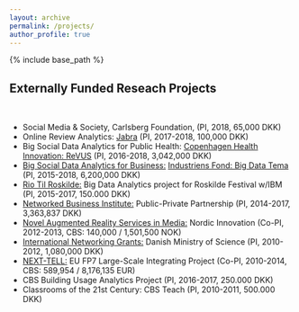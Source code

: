 ```yaml
---
layout: archive
permalink: /projects/
author_profile: true
---
```


{% include base_path %}


<!-- Section: about -->
<section id="search" class="home-section parallax-window bg2" data-parallax="scroll">
  <div class="heading-about">
    <div class="container w-100 p-0 m-0">
      <div class="row">
        <div class="col-lg-8 col-lg-offset-2 m-0">
          <div class="wow bounceInDown" data-wow-delay="0.4s">
            <div class="section-heading">
              <h2 class="text-left">Externally Funded Reseach Projects</h2>
            </div>
          </div>
        </div>
      </div>
    </div>
  </div>
  <div class="container p-0 m-0">
    <div class="row">
      <div class="col-lg-2 col-lg-offset-5"> <br>
      </div>
    </div>
    <div class="row">
      <div class="col-xs-12 col-sm-12 col-md-12 m-0">
        <div class="wow bounceInUp" data-wow-delay="0.2s">
          <div class="team">
            <div class="inner">
              <ul class="lists ml-0 pl-0">
                <li>Social Media & Society, Carlsberg Foundation, (PI, 2018, 65,000 DKK)</li>
				<li>Online Review Analytics: <a href="https://www.jabra.dk/" target="blank">Jabra</a> (PI, 2017-2018, 100,000 DKK)</li>
                <li>Big Social Data Analytics for Public Health: <a href="http://copenhagenhealthinnovation.dk/" target="blank">Copenhagen Health Innovation: ReVUS</a> (PI, 2016-2018,  3,042,000 DKK)</li>
                <li><a href="http://cssl.cbs.dk/bigdata/" target="blank">Big Social Data Analytics for Business:</a> <a href="http://www.industriensfond.dk/data" target="blank">Industriens Fond: Big Data Tema</a> (PI, 2015-2018, 6,200,000 DKK)</li>
				<li><a href="http://riotilroskilde.dk/" target="blank">Rio Til Roskilde:</a> Big Data Analytics project for Roskilde Festival w/IBM (PI, 2015-2017, 150.000 DKK)</li>
                <li><a href="http://www.networkedbusiness.org/" target="blank">Networked Business Institute:</a> Public-Private Partnership (PI, 2014-2017, 3,363,837 DKK)</li>
                <li><a href="http://www.vtt.fi/inf/pdf/technology/2013/T126.pdf" target="blank">Novel Augmented Reality Services in Media:</a> Nordic Innovation (Co-PI, 2012-2013, CBS: 140,000 / 1,501,500 NOK)</li>
                <li><a href="http://www.cbs.dk/en/research/cbs-research-projects/research-projects-overview/8bfb0db2-6db3-4cd3-bfbd-c7545bbffd5f" target="blank">International Networking Grants:</a> Danish Ministry of Science (PI, 2010-2012, 1,080,000 DKK)</li>
                <li><a href="http://www.next-tell.eu/" target="blank">NEXT-TELL:</a> EU FP7 Large-Scale Integrating Project (Co-PI, 2010-2014, CBS: 589,954 / 8,176,135 EUR)</li>				
				<li>CBS Building Usage Analytics Project (PI, 2016-2017, 250.000 DKK)</li>
				<li>Classrooms of the 21st Century: CBS Teach (PI, 2010-2011, 500.000 DKK)</li>
              </ul>
            </div>
          </div>
        </div>
      </div>
    </div>
  </div>
</section>
<!-- /Section: about -->

